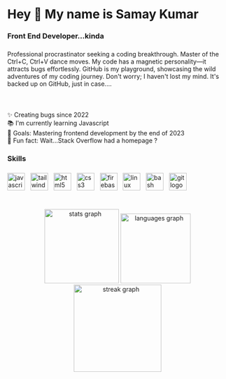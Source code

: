<h1 align="left">Hey 👋 My name is Samay Kumar</h1>

###

<h3 align="left">Front End Developer...kinda</h3>

###

<p align="left">Professional procrastinator seeking a coding breakthrough. Master of the Ctrl+C, Ctrl+V dance moves. My code has a magnetic personality—it attracts bugs effortlessly. GitHub is my playground, showcasing the wild adventures of my coding journey. Don't worry; I haven't lost my mind. It's backed up on GitHub, just in case....</p>

###

<br clear="both">

<p align="left">✨ Creating bugs since 2022<br>📚 I'm currently learning Javascript<br>🎯 Goals: Mastering frontend development by the end of 2023<br>🎲 Fun fact: Wait...Stack Overflow had a homepage ?</p>

###

<h3 align="left">Skills</h3>

###

<div align="left">
  <img src="https://cdn.jsdelivr.net/gh/devicons/devicon/icons/javascript/javascript-original.svg" height="40" alt="javascript logo"  />
  <img width="5" />
  <img src="https://cdn.simpleicons.org/tailwindcss/06B6D4" height="40" alt="tailwindcss logo"  />
  <img width="5" />
  <img src="https://cdn.jsdelivr.net/gh/devicons/devicon/icons/html5/html5-original.svg" height="40" alt="html5 logo"  />
  <img width="5" />
  <img src="https://cdn.jsdelivr.net/gh/devicons/devicon/icons/css3/css3-original.svg" height="40" alt="css3 logo"  />
  <img width="5" />
  <img src="https://cdn.jsdelivr.net/gh/devicons/devicon/icons/firebase/firebase-plain.svg" height="40" alt="firebase logo"  />
  <img width="5" />
  <img src="https://skillicons.dev/icons?i=linux" height="40" alt="linux logo"  />
  <img width="5" />
  <img src="https://cdn.simpleicons.org/gnubash/4EAA25" height="40" alt="bash logo"  />
  <img width="5" />
  <img src="https://cdn.simpleicons.org/git/F05032" height="40" alt="git logo"  />
</div>

###

<br clear="both">

<div align="center">
  <img src="https://github-readme-stats.vercel.app/api?username=samay15jan&hide_title=false&hide_rank=true&show_icons=true&include_all_commits=true&count_private=true&disable_animations=false&theme=github_dark&locale=en&hide_border=true&order=1" height="170" alt="stats graph"  />
  <img src="https://github-readme-stats.vercel.app/api/top-langs?username=samay15jan&locale=en&hide_title=false&layout=compact&card_width=320&langs_count=5&theme=github_dark&hide_border=true&order=2" height="160" alt="languages graph"  />
  <img src="https://streak-stats.demolab.com?user=samay15jan&locale=en&mode=daily&theme=github_dark&hide_border=true&border_radius=25&date_format=j M[ Y]&order=3" height="200" alt="streak graph"  />
</div>

###
